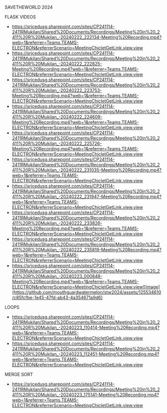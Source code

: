 SAVETHEWORLD 2024

FLASK VIDEOS
-	https://srjcedusg.sharepoint.com/sites/CP241114-2411RMukilan/Shared%20Documents/Recordings/Meeting%20in%20_2411%20R%20Mukilan_-20240222_222134-Meeting%20Recording.mp4?web=1&referrer=Teams.TEAMS-ELECTRON&referrerScenario=MeetingChicletGetLink.view.view
-	https://srjcedusg.sharepoint.com/sites/CP241114-2411RMukilan/Shared%20Documents/Recordings/Meeting%20in%20_2411%20R%20Mukilan_-20240222_222825-Meeting%20Recording.mp4?web=1&referrer=Teams.TEAMS-ELECTRON&referrerScenario=MeetingChicletGetLink.view.view
-	https://srjcedusg.sharepoint.com/sites/CP241114-2411RMukilan/Shared%20Documents/Recordings/Meeting%20in%20_2411%20R%20Mukilan_-20240222_223753-Meeting%20Recording.mp4?web=1&referrer=Teams.TEAMS-ELECTRON&referrerScenario=MeetingChicletGetLink.view.view
-	https://srjcedusg.sharepoint.com/sites/CP241114-2411RMukilan/Shared%20Documents/Recordings/Meeting%20in%20_2411%20R%20Mukilan_-20240222_224609-Meeting%20Recording.mp4?web=1&referrer=Teams.TEAMS-ELECTRON&referrerScenario=MeetingChicletGetLink.view.view
-	https://srjcedusg.sharepoint.com/sites/CP241114-2411RMukilan/Shared%20Documents/Recordings/Meeting%20in%20_2411%20R%20Mukilan_-20240222_225726-Meeting%20Recording.mp4?web=1&referrer=Teams.TEAMS-ELECTRON&referrerScenario=MeetingChicletGetLink.view.view
-	https://srjcedusg.sharepoint.com/sites/CP241114-2411RMukilan/Shared%20Documents/Recordings/Meeting%20in%20_2411%20R%20Mukilan_-20240222_231035-Meeting%20Recording.mp4?web=1&referrer=Teams.TEAMS-ELECTRON&referrerScenario=MeetingChicletGetLink.view.view
-	https://srjcedusg.sharepoint.com/sites/CP241114-2411RMukilan/Shared%20Documents/Recordings/Meeting%20in%20_2411%20R%20Mukilan_-20240222_231947-Meeting%20Recording.mp4?web=1&referrer=Teams.TEAMS-ELECTRON&referrerScenario=MeetingChicletGetLink.view.view
-	https://srjcedusg.sharepoint.com/sites/CP241114-2411RMukilan/Shared%20Documents/Recordings/Meeting%20in%20_2411%20R%20Mukilan_-20240222_233826-Meeting%20Recording.mp4?web=1&referrer=Teams.TEAMS-ELECTRON&referrerScenario=MeetingChicletGetLink.view.view
-	https://srjcedusg.sharepoint.com/sites/CP241114-2411RMukilan/Shared%20Documents/Recordings/Meeting%20in%20_2411%20R%20Mukilan_-20240222_235819-Meeting%20Recording.mp4?web=1&referrer=Teams.TEAMS-ELECTRON&referrerScenario=MeetingChicletGetLink.view.view
- https://srjcedusg.sharepoint.com/sites/CP241114-2411RMukilan/Shared%20Documents/Recordings/Meeting%20in%20_2411%20R%20Mukilan_-20240223_000848-Meeting%20Recording.mp4?web=1&referrer=Teams.TEAMS-ELECTRON&referrerScenario=MeetingChicletGetLink.view.view![image](https://github.com/mouthguardwatermelon/stw2024/assets/125534610/c85fcfbe-1e45-47fd-ab43-4a354671a9d6)

LOOPS
- https://srjcedusg.sharepoint.com/sites/CP241114-2411RMukilan/Shared%20Documents/Recordings/Meeting%20in%20_2411%20R%20Mukilan_-20240223_110414-Meeting%20Recording.mp4?web=1&referrer=Teams.TEAMS-ELECTRON&referrerScenario=MeetingChicletGetLink.view.view
- https://srjcedusg.sharepoint.com/sites/CP241114-2411RMukilan/Shared%20Documents/Recordings/Meeting%20in%20_2411%20R%20Mukilan_-20240223_112451-Meeting%20Recording.mp4?web=1&referrer=Teams.TEAMS-ELECTRON&referrerScenario=MeetingChicletGetLink.view.view

MERGE SORT
- https://srjcedusg.sharepoint.com/sites/CP241114-2411RMukilan/Shared%20Documents/Recordings/Meeting%20in%20_2411%20R%20Mukilan_-20240223_175141-Meeting%20Recording.mp4?web=1&referrer=Teams.TEAMS-ELECTRON&referrerScenario=MeetingChicletGetLink.view.view



